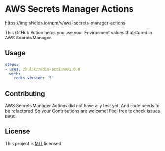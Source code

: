 # AWS Secrets Manager Actions

https://img.shields.io/npm/v/aws-secrets-manager-actions

This GitHub Action helps you use your Environment values that stored in AWS Secrets Manager.

## Usage

```yaml
steps:
- uses: zhulik/redis-action@v1.0.0
  with:
    redis version: '5'
```


## Contributing

AWS Secrets Manager Actions did not have any test yet. And code needs to be refactored.
So your Contributions are welcome! Feel free to check [issues page](https://github.com/say8425/aws-secrets-manager-action/issues).

## License

This project is [MIT](https://github.com/say8425/aws-secrets-manager-action/blob/master/LICENSE) licensed.
